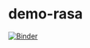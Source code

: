 # demo-rasa


[![Binder](https://mybinder.org/badge_logo.svg)](https://mybinder.org/v2/gh/dudahcardoso/demo-rasa/HEAD)

